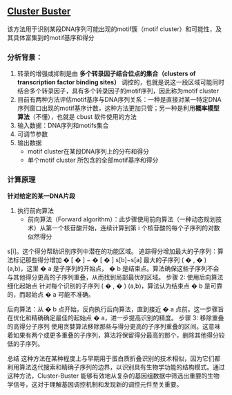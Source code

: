 ## [Cluster Buster](https://bu.wenglab.org/cluster-buster/index.html)
该方法用于识别某段DNA序列可能出现的motif簇（motif cluster）和可能性，及其具体富集到的motif基序和得分


### 分析背景：
1. 转录的增强或抑制是由 **多个转录因子结合位点的集合（clusters of transcription factor binding sites）** 调控的，也就是说这一段区域可能同时结合多个转录因子，具有多个转录因子的motif序列，因此称为motif cluster
2. 目前有两种方法评估motif基序与DNA序列关系：一种是直接对某一特定DNA序列窗口出现的motif基序计数，这种方法更加只管；另一种是利用**概率模型算法**（不懂），也就是 cbust 软件使用的方法
3. 输入数据：DNA序列和motifs集合
4. 可调节参数
5. 输出数据
   * motif cluster在某段DNA序列上的分布和得分
   * 单个motif cluster 所包含的全部motif基序和得分


### 计算原理
**针对给定的某一DNA片段**
1. 执行前向算法
   * 前向算法（Forward algorithm）：此步骤使用前向算法（一种动态规划技术）从第一个核苷酸开始，连续计算到第 i 个核苷酸的每个子序列的对数似然得分 


s[i]。这个得分帮助识别序列中潜在的功能区域。
追踪得分增加最大的子序列：算法标记那些得分增加 
�
[
�
]
−
�
[
�
]
s[b]−s[a] 最大的子序列 
(
�
,
�
)
(a,b)，这里 
�
a 是子序列的开始点，
�
b 是结束点。算法确保这些子序列不会与其他得分更高的子序列重叠，从而找到局部最优的区域。
步骤 2: 使用后向算法细化起始点
针对每个识别的子序列 
(
�
,
�
)
(a,b)，算法认为结束点 
�
b 是可靠的，而起始点 
�
a 可能不准确。

后向算法：从 
�
b 点开始，反向执行后向算法，直到接近 
�
a 点前。这一步骤旨在优化和精确确定最佳的起始点 
�
a，进一步提高识别的精度。
步骤 3: 移除重叠的高得分子序列
使用贪婪算法移除那些与得分更高的子序列重叠的区间。这意味着如果有两个或更多重叠的子序列，算法将保留得分最高的那个，删除其他得分较低的子序列。

总结
这种方法在某种程度上与早期用于蛋白质折叠识别的技术相似，因为它们都利用算法迭代搜索和精确子序列的边界，以识别具有生物学功能的结构模式。通过这种方法，Cluster-Buster 能够有效地从复杂的基因组数据中筛选出重要的生物学信号，这对于理解基因调控机制和发现新的调控元件至关重要。

